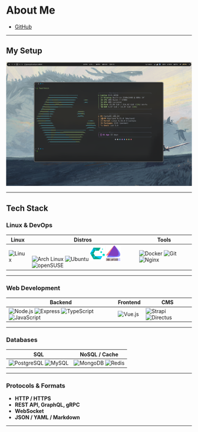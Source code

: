 # About Me  

- [GitHub](https://github.com/qwezy1)  

---

## My Setup  

<p align="center">
  <img src="/2025-09-15_16-30-58_grim.png" alt="Arch Linux Desktop" width="800"/>
</p>

---

## Tech Stack  

### Linux & DevOps  
| Linux | Distros | Tools |
|-------|----------|-------|
| <img src="https://cdn.jsdelivr.net/gh/devicons/devicon/icons/linux/linux-original.svg" width="40" alt="Linux"/> | <img src="https://cdn.jsdelivr.net/gh/devicons/devicon/icons/archlinux/archlinux-original.svg" width="40" alt="Arch Linux"/> <img src="https://cdn.jsdelivr.net/gh/devicons/devicon/icons/ubuntu/ubuntu-plain.svg" width="40" alt="Ubuntu"/> <img src="./CachyOS_Logo.svg" width="40" alt="CachyOS"/> <img src="./EndeavourOS_Logo.svg" width="40" alt="EndeavourOS"/> <img src="https://cdn.jsdelivr.net/gh/devicons/devicon/icons/opensuse/opensuse-original.svg" width="40" alt="openSUSE"/> | <img src="https://cdn.jsdelivr.net/gh/devicons/devicon/icons/docker/docker-original.svg" width="40" alt="Docker"/> <img src="https://cdn.jsdelivr.net/gh/devicons/devicon/icons/git/git-original.svg" width="40" alt="Git"/> <img src="https://cdn.jsdelivr.net/gh/devicons/devicon/icons/nginx/nginx-original.svg" width="40" alt="Nginx"/> |


---

### Web Development  
| Backend | Frontend | CMS |
|---------|----------|-----|
| <img src="https://cdn.jsdelivr.net/gh/devicons/devicon/icons/nodejs/nodejs-original.svg" width="40" alt="Node.js"/> <img src="https://cdn.jsdelivr.net/gh/devicons/devicon/icons/express/express-original.svg" width="40" alt="Express"/> <img src="https://cdn.jsdelivr.net/gh/devicons/devicon/icons/typescript/typescript-original.svg" width="40" alt="TypeScript"/> <img src="https://cdn.jsdelivr.net/gh/devicons/devicon/icons/javascript/javascript-original.svg" width="40" alt="JavaScript"/> | <img src="https://cdn.jsdelivr.net/gh/devicons/devicon/icons/vuejs/vuejs-original.svg" width="40" alt="Vue.js"/> | <img src="https://cdn.jsdelivr.net/gh/devicons/devicon/icons/strapi/strapi-original.svg" width="40" alt="Strapi"/> <img src="https://cdn.jsdelivr.net/gh/devicons/devicon/icons/directus/directus-original.svg" width="40" alt="Directus"/> |

---

### Databases  
| SQL | NoSQL / Cache |
|-----|---------------|
| <img src="https://cdn.jsdelivr.net/gh/devicons/devicon/icons/postgresql/postgresql-original.svg" width="40" alt="PostgreSQL"/> <img src="https://cdn.jsdelivr.net/gh/devicons/devicon/icons/mysql/mysql-original.svg" width="40" alt="MySQL"/> | <img src="https://cdn.jsdelivr.net/gh/devicons/devicon/icons/mongodb/mongodb-original.svg" width="40" alt="MongoDB"/> <img src="https://cdn.jsdelivr.net/gh/devicons/devicon/icons/redis/redis-original.svg" width="40" alt="Redis"/> |

---

### Protocols & Formats  
- **HTTP / HTTPS**  
- **REST API, GraphQL, gRPC**  
- **WebSocket**  
- **JSON / YAML / Markdown**  

---
